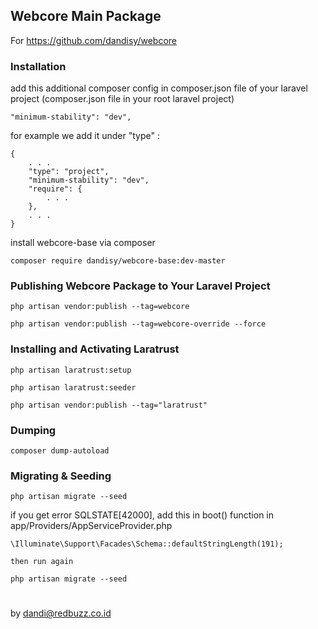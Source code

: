 ## Webcore Main Package

For https://github.com/dandisy/webcore

### Installation

add this additional composer config in composer.json file of your laravel project (composer.json file in your root laravel project)
    
    "minimum-stability": "dev",

for example we add it under "type" :

    {
        . . .
        "type": "project",
        "minimum-stability": "dev",
        "require": {
            . . .
        },
        . . .
    }

install webcore-base via composer

    composer require dandisy/webcore-base:dev-master

### Publishing Webcore Package to Your Laravel Project

    php artisan vendor:publish --tag=webcore

    php artisan vendor:publish --tag=webcore-override --force

### Installing and Activating Laratrust

    php artisan laratrust:setup

    php artisan laratrust:seeder

    php artisan vendor:publish --tag="laratrust"

### Dumping

    composer dump-autoload

### Migrating & Seeding

    php artisan migrate --seed

if you get error SQLSTATE[42000], add this in boot() function in app/Providers/AppServiceProvider.php

    \Illuminate\Support\Facades\Schema::defaultStringLength(191);

    then run again

    php artisan migrate --seed


#
by dandi@redbuzz.co.id